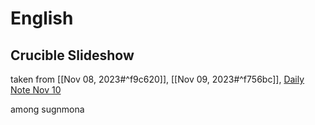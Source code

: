 # English
## Crucible Slideshow
taken from [[Nov 08, 2023#^f9c620]], [[Nov 09, 2023#^f756bc]], [Daily Note Nov 10](Nov%2010,%202023#^3de9df)




among sugnmona